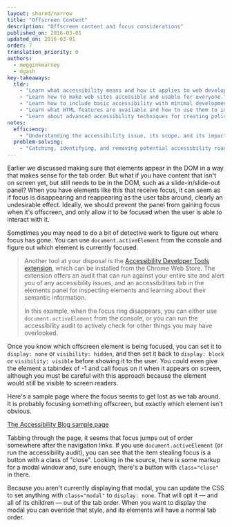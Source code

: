 ```yaml
---
layout: shared/narrow
title: "Offscreen Content"
description: "Offscreen content and focus considerations"
published_on: 2016-03-01
updated_on: 2016-03-01
order: 7
translation_priority: 0
authors:
  - megginkearney
  - dgash
key-takeaways:
  tldr: 
    - "Learn what accessibility means and how it applies to web development."
    - "Learn how to make web sites accessible and usable for everyone."
    - "Learn how to include basic accessibility with minimal development impace."
    - "Learn what HTML features are available and how to use them to improve accessibility."
    - "Learn about advanced accessibility techniques for creating polished accessibility experiences."
notes:
  efficiency:
    - "Understanding the accessibility issue, its scope, and its impact can make you a better web developer."
  problem-solving:
    - "Catching, identifying, and removing potential accessibility roadblocks before they happen can improve your development process and reduce maintenance requirements."
---
```


Earlier we discussed making sure that elements appear in the DOM in a way that makes sense for the tab order. But what if you have content that isn't on screen yet, but still needs to be in the DOM, such as a slide-in/slide-out panel? When you have elements like this that receive focus, it can seem as if focus is disappearing and reappearing as the user tabs around, clearly an undesirable effect. Ideally, we should prevent the panel from gaining focus when it's offscreen, and only allow it to be focused when the user is able to interact with it.

Sometimes you may need to do a bit of detective work to figure out where focus has gone. You can use `document.activeElement` from the console and figure out which element is currently focused. 

>Another tool at your disposal is the [Accessibility Developer Tools extension](https://chrome.google.com/webstore/search/accessibility%20developer%20tools), which can be installed from the Chrome Web Store. The extension offers an audit that can run against your entire site and alert you of any accessibility issues, and an accessibilities tab in the elements panel for inspecting elements and learning about their semantic information.
>
>In this example, when the focus ring disappears, you can either use `document.activeElement` from the console, or you can run the accessibility audit to actively check for other things you may have overlooked.

Once you know which offscreen element is being focused, you can set it to `display: none` or `visibility: hidden`, and then set it back to `display: block` or `visibility: visible` before showing it to the user. You could even give the element a tabindex of -1 and call focus on it when it appears on screen, although you must be careful with this approach because the element would still be visible to screen readers.

Here's a sample page where the focus seems to get lost as we tab around. It is probably focusing something offscreen, but exactly which element isn't obvious.

[The Accessibility Blog sample page](http://robdodson.github.io/udacity-a11y/lesson2-focus/04-offscreen-content/)

Tabbing through the page, it seems that focus jumps out of order somewhere after the navigation links. If you use `document.activeElement` (or run the accessibility audit), you can see that the item stealing focus is a button with a class of "close". Looking in the source, there is some markup for a modal window and, sure enough, there's a button with `class="close"` in there. 

Because you aren't currently displaying that modal, you can update the CSS to set anything with `class="modal"` to `display: none`. That will opt it &mdash; and all of its children &mdash; out of the tab order. When you want to display the modal you can override that style, and its elements will have a normal tab order.
